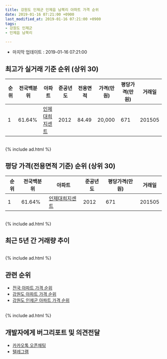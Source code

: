 ```yaml
---
title: 강원도 인제군 인제읍 남북리 아파트 가격 순위
date: 2019-01-16 07:21:00 +0900
last_modified_at: 2019-01-16 07:21:00 +0900
tags:
- 강원도 인제군
- 인제읍 남북리

---
```


* 마지막 업데이트 : 2019-01-16 07:21:00

## 최고가 실거래 기준 순위 (상위 30)


|순위|전국백분위|아파트|준공년도|전용면적|가격(만원)|평당가격(만원)|거래일|
|---|---|---|---|---|---|---|---|
|1|61.64%|[인제대희지센트](https://search.naver.com/search.naver?query=%EA%B0%95%EC%9B%90%EB%8F%84+%EC%9D%B8%EC%A0%9C%EA%B5%B0+%EC%9D%B8%EC%A0%9C%EC%9D%8D+%EB%82%A8%EB%B6%81%EB%A6%AC+%EC%9D%B8%EC%A0%9C%EB%8C%80%ED%9D%AC%EC%A7%80%EC%84%BC%ED%8A%B8)|2012|84.49|20,000|671|201505|


<br>
{% include ad.html %}
<br>

## 평당 가격(전용면적 기준) 순위 (상위 30)


|순위|전국백분위|아파트|준공년도|평당가격(만원)|거래일|
|---|---|---|---|---|---|
|1|61.64%|[인제대희지센트](https://search.naver.com/search.naver?query=%EA%B0%95%EC%9B%90%EB%8F%84+%EC%9D%B8%EC%A0%9C%EA%B5%B0+%EC%9D%B8%EC%A0%9C%EC%9D%8D+%EB%82%A8%EB%B6%81%EB%A6%AC+%EC%9D%B8%EC%A0%9C%EB%8C%80%ED%9D%AC%EC%A7%80%EC%84%BC%ED%8A%B8)|2012|671|201505|


<br>
{% include ad.html %}
<br>

## 최근 5년 간 거래량 추이


<div style="width:100%;">
    <canvas id="deal_progress" height="250"></canvas>
</div>

<script>
new Chart(document.getElementById("deal_progress"), {
    type: 'line',
    data: {
        labels: ['201401','201402','201403','201404','201405','201406','201407','201408','201409','201410','201411','201412','201501','201502','201503','201504','201505','201506','201507','201508','201509','201510','201511','201512','201601','201602','201603','201604','201605','201606','201607','201608','201609','201610','201611','201612','201701','201702','201703','201704','201705','201706','201707','201708','201709','201710','201711','201712','201801','201802','201803','201804','201805','201806','201807','201808','201809','201810','201811','201812','201901'],
        datasets: [{
            label: '실거래 수',
            pointRadius: 1,
            data: [1, 0, 3, 0, 0, 0, 2, 0, 0, 0, 0, 0, 8, 1, 1, 1, 2, 1, 2, 3, 0, 3, 2, 1, 0, 2, 1, 0, 1, 7, 2, 1, 0, 0, 1, 0, 1, 0, 1, 0, 0, 0, 0, 0, 1, 0, 1, 0, 0, 2, 0, 1, 2, 0, 1, 0, 0, 0, 0, 0, 0],
            borderColor: "rgba(255, 201, 14, 1)",
            backgroundColor: "rgba(255, 201, 14, 0.5)",
            fill: true,
        }]
    },
    options: {
        responsive: true,
        title: {
            display: true,
            text: '5년간 거래량 추이'
        },
        tooltips: {
            mode: 'index',
            intersect: false,
        },
        hover: {
            mode: 'nearest',
            intersect: true
        },
        scales: {
            xAxes: [{
                display: true,
                scaleLabel: {
                    display: true,
                    labelString: '년/월'
                }
            }],
            yAxes: [{
                display: true,
                ticks: {
                    suggestedMin: 0,
                },
                scaleLabel: {
                    display: true,
                    labelString: '실거래 수'
                }
            }]
        }
    }
});

</script>


<br>
{% include ad.html %}
<br>

## 관련 순위

- [전국 아파트 가격 순위](https://inasie.github.io/apt-ranking/전국)
- [강원도 아파트 가격 순위](https://inasie.github.io/apt-ranking/강원도)
- [강원도 인제군 아파트 가격 순위](https://inasie.github.io/apt-ranking/강원도-인제군)


<br>
{% include ad.html %}
<br>

## 개발자에게 버그리포트 및 의견전달

- [카카오톡 오픈채팅](https://open.kakao.com/o/gLJUAP4)
- [텔레그램](https://t.me/inasie)

